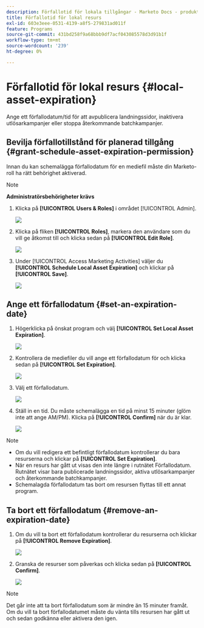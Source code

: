 ```yaml
---
description: Förfallotid för lokala tillgångar - Marketo Docs - produktdokumentation
title: Förfallotid för lokal resurs
exl-id: 603e3eee-0531-4139-a8f5-279831ad011f
feature: Programs
source-git-commit: 431bd258f9a68bbb9df7acf043085578d3d91b1f
workflow-type: tm+mt
source-wordcount: '239'
ht-degree: 0%

---
```


# Förfallotid för lokal resurs {#local-asset-expiration}

Ange ett förfallodatum/tid för att avpublicera landningssidor, inaktivera utlösarkampanjer eller stoppa återkommande batchkampanjer.

## Bevilja förfallotillstånd för planerad tillgång {#grant-schedule-asset-expiration-permission}

Innan du kan schemalägga förfallodatum för en mediefil måste din Marketo-roll ha rätt behörighet aktiverad.

>[!NOTE]
>
>**Administratörsbehörigheter krävs**

1. Klicka på **[!UICONTROL Users & Roles]** i området [!UICONTROL Admin].

   ![](assets/local-asset-expiration-1.png)

1. Klicka på fliken **[!UICONTROL Roles]**, markera den användare som du vill ge åtkomst till och klicka sedan på **[!UICONTROL Edit Role]**.

   ![](assets/local-asset-expiration-2.png)

1. Under [!UICONTROL Access Marketing Activities] väljer du **[!UICONTROL Schedule Local Asset Expiration]** och klickar på **[!UICONTROL Save]**.

   ![](assets/local-asset-expiration-3.png)

## Ange ett förfallodatum {#set-an-expiration-date}

1. Högerklicka på önskat program och välj **[!UICONTROL Set Local Asset Expiration]**.

   ![](assets/local-asset-expiration-4.png)

1. Kontrollera de mediefiler du vill ange ett förfallodatum för och klicka sedan på **[!UICONTROL Set Expiration]**.

   ![](assets/local-asset-expiration-5.png)

1. Välj ett förfallodatum.

   ![](assets/local-asset-expiration-6.png)

1. Ställ in en tid. Du måste schemalägga en tid på minst 15 minuter (glöm inte att ange AM/PM). Klicka på **[!UICONTROL Confirm]** när du är klar.

   ![](assets/local-asset-expiration-7.png)

>[!NOTE]
>
>* Om du vill redigera ett befintligt förfallodatum kontrollerar du bara resurserna och klickar på **[!UICONTROL Set Expiration]**.
>* När en resurs har gått ut visas den inte längre i rutnätet Förfallodatum. Rutnätet visar bara publicerade landningssidor, aktiva utlösarkampanjer och återkommande batchkampanjer.
>* Schemalagda förfallodatum tas bort om resursen flyttas till ett annat program.

## Ta bort ett förfallodatum {#remove-an-expiration-date}

1. Om du vill ta bort ett förfallodatum kontrollerar du resurserna och klickar på **[!UICONTROL Remove Expiration]**.

   ![](assets/local-asset-expiration-8.png)

1. Granska de resurser som påverkas och klicka sedan på **[!UICONTROL Confirm]**.

   ![](assets/local-asset-expiration-9.png)

>[!NOTE]
>
>Det går inte att ta bort förfallodatum som är mindre än 15 minuter framåt. Om du vill ta bort förfallodatumet måste du vänta tills resursen har gått ut och sedan godkänna eller aktivera den igen.
